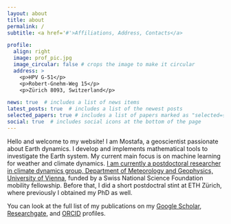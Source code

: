 ```yaml
---
layout: about
title: about
permalink: /
subtitle: <a href='#'>Affiliations, Address, Contacts</a>

profile:
  align: right
  image: prof_pic.jpg
  image_circular: false # crops the image to make it circular
  address: >
    <p>HPV G-51</p>
    <p>Robert-Gnehm-Weg 15</p>
    <p>Zürich 8093, Switzerland</p>

news: true  # includes a list of news items
latest_posts: true  # includes a list of the newest posts
selected_papers: true # includes a list of papers marked as "selected={true}"
social: true  # includes social icons at the bottom of the page
---
```


Hello and welcome to my website! I am Mostafa, a geoscientist passionate about Earth dynamics. I develop and implements mathematical tools to investigate the Earth system. My current main focus is on machine learning for weather and climate dynamics. [I am currently a postdoctoral researcher in climate dynamics group, Department of Meteorology and Geophysics, University of Vienna](https://klimadynamik.univie.ac.at/?page_id=251), funded by a Swiss National Science Foundation mobility fellowship. Before that, I did a short postdoctral stint at ETH Zürich, where previously I obtained my PhD as well. 

You can look at the full list of my publications on my [Google Scholar](https://scholar.google.com/citations?user=qCI0O08AAAAJ&hl=en), [Researchgate](https://www.researchgate.net/profile/Mostafa-Kiani-Shahvandi), and [ORCID](https://orcid.org/0000-0001-5705-7014) profiles.
